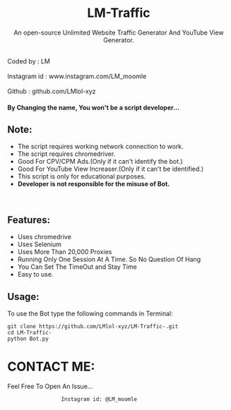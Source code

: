 
<h1 align="center">LM-Traffic

</h1>
<p align="center">An open-source Unlimited Website Traffic Generator And YouTube View Generator.</p>
  <br align="center">Coded by      : LM </br>
  <br align="center">Instagram id   : www.instagram.com/LM_moomle </br>
  <br align="center">Github         : github.com/LMlol-xyz </br>



#### By Changing the name, You won't be a script developer...

## Note:

- The script requires working network connection to work.
- The script requires chromedriver.
- Good For CPV/CPM Ads.(Only if it can't identify the bot.)
- Good For YouTube View Increaser.(Only if it can't be identified.)
- This script is only for educational purposes.
- **Developer is not responsible for the misuse of Bot.**
<br>

## Features:

- Uses chromedrive
- Uses Selenium
- Uses More Than 20,000 Proxies
- Running Only One Session At A Time. So No Question Of Hang
- You Can Set The TimeOut and Stay Time 
- Easy to use.

## Usage:

To use the Bot type the following commands in Terminal:
```
git clone https://github.com/LMlol-xyz/LM-Traffic-.git
cd LM-Traffic-
python Bot.py
```


# CONTACT ME:

Feel Free To Open An Issue...

```
                 Instagram id: @LM_moomle
```


